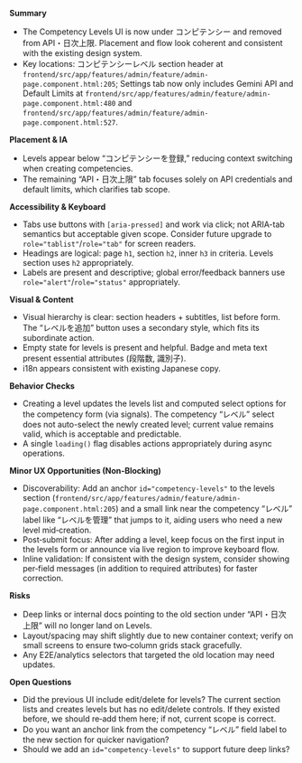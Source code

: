 **Summary**
- The Competency Levels UI is now under コンピテンシー and removed from API・日次上限. Placement and flow look coherent and consistent with the existing design system.
- Key locations: コンピテンシーレベル section header at `frontend/src/app/features/admin/feature/admin-page.component.html:205`; Settings tab now only includes Gemini API and Default Limits at `frontend/src/app/features/admin/feature/admin-page.component.html:480` and `frontend/src/app/features/admin/feature/admin-page.component.html:527`.

**Placement & IA**
- Levels appear below “コンピテンシーを登録,” reducing context switching when creating competencies.
- The remaining “API・日次上限” tab focuses solely on API credentials and default limits, which clarifies tab scope.

**Accessibility & Keyboard**
- Tabs use buttons with `[aria-pressed]` and work via click; not ARIA-tab semantics but acceptable given scope. Consider future upgrade to `role="tablist"`/`role="tab"` for screen readers.
- Headings are logical: page `h1`, section `h2`, inner `h3` in criteria. Levels section uses `h2` appropriately.
- Labels are present and descriptive; global error/feedback banners use `role="alert"`/`role="status"` appropriately.

**Visual & Content**
- Visual hierarchy is clear: section headers + subtitles, list before form. The “レベルを追加” button uses a secondary style, which fits its subordinate action.
- Empty state for levels is present and helpful. Badge and meta text present essential attributes (段階数, 識別子).
- i18n appears consistent with existing Japanese copy.

**Behavior Checks**
- Creating a level updates the levels list and computed select options for the competency form (via signals). The competency “レベル” select does not auto-select the newly created level; current value remains valid, which is acceptable and predictable.
- A single `loading()` flag disables actions appropriately during async operations.

**Minor UX Opportunities (Non‑Blocking)**
- Discoverability: Add an anchor `id="competency-levels"` to the levels section (`frontend/src/app/features/admin/feature/admin-page.component.html:205`) and a small link near the competency “レベル” label like “レベルを管理” that jumps to it, aiding users who need a new level mid‑creation.
- Post‑submit focus: After adding a level, keep focus on the first input in the levels form or announce via live region to improve keyboard flow.
- Inline validation: If consistent with the design system, consider showing per‑field messages (in addition to required attributes) for faster correction.

**Risks**
- Deep links or internal docs pointing to the old section under “API・日次上限” will no longer land on Levels.
- Layout/spacing may shift slightly due to new container context; verify on small screens to ensure two‑column grids stack gracefully.
- Any E2E/analytics selectors that targeted the old location may need updates.

**Open Questions**
- Did the previous UI include edit/delete for levels? The current section lists and creates levels but has no edit/delete controls. If they existed before, we should re‑add them here; if not, current scope is correct.
- Do you want an anchor link from the competency “レベル” field label to the new section for quicker navigation?
- Should we add an `id="competency-levels"` to support future deep links?